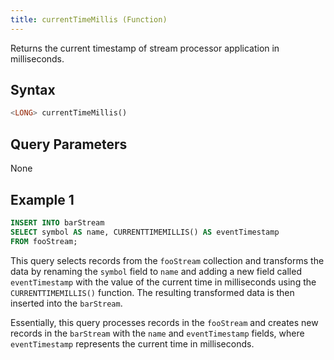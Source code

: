 ```yaml
---
title: currentTimeMillis (Function)
---
```


Returns the current timestamp of stream processor application in milliseconds.

## Syntax

```sql
<LONG> currentTimeMillis()
```

## Query Parameters

None

## Example 1

```sql
INSERT INTO barStream
SELECT symbol AS name, CURRENTTIMEMILLIS() AS eventTimestamp
FROM fooStream;
```

This query selects records from the `fooStream` collection and transforms the data by renaming the `symbol` field to `name` and adding a new field called `eventTimestamp` with the value of the current time in milliseconds using the `CURRENTTIMEMILLIS()` function. The resulting transformed data is then inserted into the `barStream`.

Essentially, this query processes records in the `fooStream` and creates new records in the `barStream` with the `name` and `eventTimestamp` fields, where `eventTimestamp` represents the current time in milliseconds.
